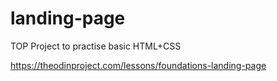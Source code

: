 # landing-page

TOP Project to practise basic HTML+CSS

https://theodinproject.com/lessons/foundations-landing-page
